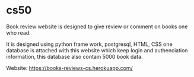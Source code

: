 # cs50

Book review website is designed to give review or comment on books one who read.

It is designed using python frame work, postgresql, HTML, CSS one database is attached with this website which keep login and authenciation information, this database also contain 5000 book data. 

Website: https://books-reviews-cs.herokuapp.com/

